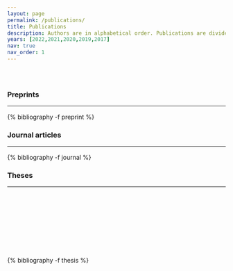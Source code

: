 ```yaml
---
layout: page
permalink: /publications/
title: Publications
description: Authors are in alphabetical order. Publications are divided in <a href="#preprint">Preprints</a>, <a href="#journal">Journal articles</a> and <a href="#thesis">Theses</a> 
years: [2022,2021,2020,2019,2017]
nav: true
nav_order: 1
---
```

<!-- _pages/publications.md -->



<div class="publications">

<a id="preprint"><h3 style="margin-top: 4rem; margin-bottom: 1rem;">Preprints</h3></a> 
<hr style="color: var(--global-text-color); height: 1px; margin-bottom: 1rem;">
{% bibliography -f preprint %}

<a id="journal"><h3 style="margin-bottom: 1rem;">Journal articles</h3></a>
<hr style="color: var(--global-text-color); height: 1px; margin-bottom: 1rem;">
{% bibliography -f journal %}

<a id="thesis"><h3 style="margin-bottom: 1rem;">Theses</h3></a>
<hr style="color: var(--global-text-color); height: 1px; margin-bottom: 10rem;">
{% bibliography -f thesis %}

</div>


